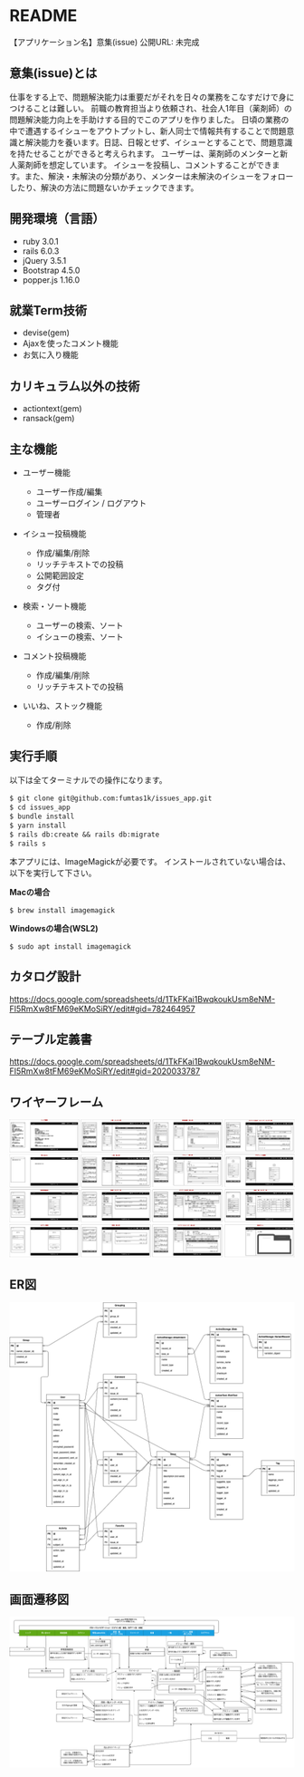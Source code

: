 # README
【アプリケーション名】意集(issue)
公開URL: 未完成

## 意集(issue)とは

仕事をする上で、問題解決能力は重要だがそれを日々の業務をこなすだけで身につけることは難しい。
前職の教育担当より依頼され、社会人1年目（薬剤師）の問題解決能力向上を手助けする目的でこのアプリを作りました。
日頃の業務の中で遭遇するイシューをアウトプットし、新人同士で情報共有することで問題意識と解決能力を養います。日誌、日報とせず、イシューとすることで、問題意識を持たせることができると考えられます。
ユーザーは、薬剤師のメンターと新人薬剤師を想定しています。
イシューを投稿し、コメントすることができます。また、解決・未解決の分類があり、メンターは未解決のイシューをフォローしたり、解決の方法に問題ないかチェックできます。

## 開発環境（言語）

- ruby 3.0.1
- rails 6.0.3
- jQuery 3.5.1
- Bootstrap 4.5.0
- popper.js 1.16.0

## 就業Term技術

- devise(gem)
-  Ajaxを使ったコメント機能
- お気に入り機能

## カリキュラム以外の技術

- actiontext(gem)
- ransack(gem)

## 主な機能

- ユーザー機能
  * ユーザー作成/編集
  * ユーザーログイン / ログアウト
  * 管理者

- イシュー投稿機能
  * 作成/編集/削除
  * リッチテキストでの投稿
  * 公開範囲設定
  * タグ付

- 検索・ソート機能
  * ユーザーの検索、ソート
  * イシューの検索、ソート

- コメント投稿機能
  * 作成/編集/削除
  * リッチテキストでの投稿

- いいね、ストック機能
  * 作成/削除


## 実行手順
以下は全てターミナルでの操作になります。

```
$ git clone git@github.com:fumtas1k/issues_app.git
$ cd issues_app
$ bundle install
$ yarn install
$ rails db:create && rails db:migrate
$ rails s
```

本アプリには、ImageMagickが必要です。
インストールされていない場合は、以下を実行して下さい。

**Macの場合**

```
$ brew install imagemagick
```

**Windowsの場合(WSL2)**

```
$ sudo apt install imagemagick
```

## カタログ設計
https://docs.google.com/spreadsheets/d/1TkFKai1BwqkoukUsm8eNM-FI5RmXw8tFM69eKMoSiRY/edit#gid=782464957

## テーブル定義書
https://docs.google.com/spreadsheets/d/1TkFKai1BwqkoukUsm8eNM-FI5RmXw8tFM69eKMoSiRY/edit#gid=2020033787

## ワイヤーフレーム

![ワイヤーフレーム](RDD/wireframe.png)

## ER図

![ER図](RDD/ER.png)

## 画面遷移図

![画面遷移図](RDD/ui_flow.png)
